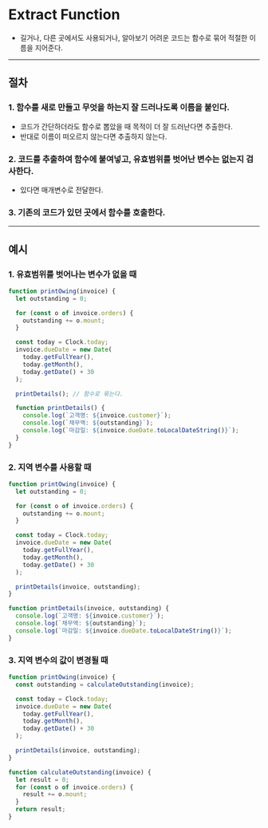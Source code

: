 # Extract Function

- 길거나, 다른 곳에서도 사용되거나, 알아보기 어려운 코드는 함수로 묶어 적절한 이름을 지어준다.

---

## 절차

### 1. 함수를 새로 만들고 무엇을 하는지 잘 드러나도록 이름을 붙인다.

- 코드가 간단하더라도 함수로 뽑았을 때 목적이 더 잘 드러난다면 추출한다.
- 반대로 이름이 떠오르지 않는다면 추출하지 않는다.

### 2. 코드를 추출하여 함수에 붙여넣고, 유효범위를 벗어난 변수는 없는지 검사한다.

- 있다면 매개변수로 전달한다.

### 3. 기존의 코드가 있던 곳에서 함수를 호출한다.

---

## 예시

### 1. 유효범위를 벗어나는 변수가 없을 때

```js
function printOwing(invoice) {
  let outstanding = 0;

  for (const o of invoice.orders) {
    outstanding += o.mount;
  }

  const today = Clock.today;
  invoice.dueDate = new Date(
    today.getFullYear(),
    today.getMonth(),
    today.getDate() + 30
  );

  printDetails(); // 함수로 묶는다.

  function printDetails() {
    console.log(`고객명: ${invoice.customer}`);
    console.log(`채무액: ${outstanding}`);
    console.log(`마감일: ${invoice.dueDate.toLocalDateString()}`);
  }
}
```

### 2. 지역 변수를 사용할 때

```js
function printOwing(invoice) {
  let outstanding = 0;

  for (const o of invoice.orders) {
    outstanding += o.mount;
  }

  const today = Clock.today;
  invoice.dueDate = new Date(
    today.getFullYear(),
    today.getMonth(),
    today.getDate() + 30
  );

  printDetails(invoice, outstanding);
}

function printDetails(invoice, outstanding) {
  console.log(`고객명: ${invoice.customer}`);
  console.log(`채무액: ${outstanding}`);
  console.log(`마감일: ${invoice.dueDate.toLocalDateString()}`);
}
```

### 3. 지역 변수의 값이 변경될 때

```js
function printOwing(invoice) {
  const outstanding = calculateOutstanding(invoice);

  const today = Clock.today;
  invoice.dueDate = new Date(
    today.getFullYear(),
    today.getMonth(),
    today.getDate() + 30
  );

  printDetails(invoice, outstanding);
}

function calculateOutstanding(invoice) {
  let result = 0;
  for (const o of invoice.orders) {
    result += o.mount;
  }
  return result;
}
```
